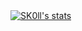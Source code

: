 <a href="https://github.com/SK0lll">
  <img align="center" src="https://github-readme-stats.vercel.app/api?username=SK0lll&show_icons=true&include_all_commits=true&show_icons=true&title_color=fff&icon_color=0400FF&text_color=9f9f9f&bg_color=6D00FF" alt="SK0ll's stats" />
</a>
